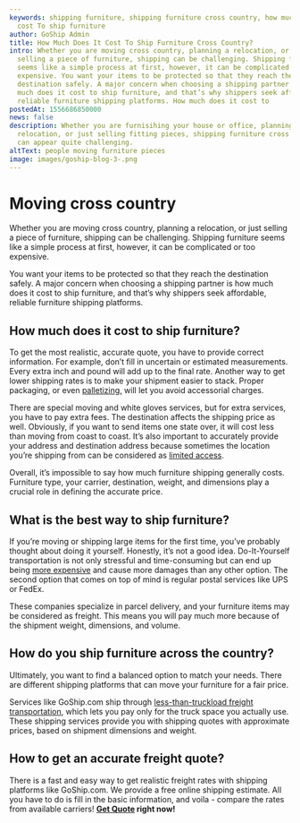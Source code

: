 ```yaml
---
keywords: shipping furniture, shipping furniture cross country, how much does it
  cost To ship furniture
author: GoShip Admin
title: How Much Does It Cost To Ship Furniture Cross Country?
intro: Whether you are moving cross country, planning a relocation, or just
  selling a piece of furniture, shipping can be challenging. Shipping furniture
  seems like a simple process at first, however, it can be complicated or too
  expensive. You want your items to be protected so that they reach the
  destination safely. A major concern when choosing a shipping partner is how
  much does it cost to ship furniture, and that’s why shippers seek affordable,
  reliable furniture shipping platforms. How much does it cost to
postedAt: 1556686850000
news: false
description: Whether you are furnisihing your house or office, planning a
  relocation, or just selling fitting pieces, shipping furniture cross country
  can appear quite challenging.
altText: people moving furniture pieces
image: images/goship-blog-3-.png
---
```

# Moving cross country

Whether you are moving cross country, planning a relocation, or just selling a piece of furniture, shipping can be challenging. Shipping furniture seems like a simple process at first, however, it can be complicated or too expensive. 

You want your items to be protected so that they reach the destination safely. A major concern when choosing a shipping partner is how much does it cost to ship furniture, and that’s why shippers seek affordable, reliable furniture shipping platforms.

## **How much does it cost to ship furniture?**

To get the most realistic, accurate quote, you have to provide correct information. For example, don’t fill in uncertain or estimated measurements. Every extra inch and pound will add up to the final rate. Another way to get lower shipping rates is to make your shipment easier to stack. Proper packaging, or even [palletizing,](https://www.goship.com/blog/palletizing-ltl-freight-everything-you-need-to-know/) will let you avoid accessorial charges. 

There are special moving and white gloves services, but for extra services, you have to pay extra fees. The destination affects the shipping price as well. Obviously, if you want to send items one state over, it will cost less than moving from coast to coast. It’s also important to accurately provide your address and destination address because sometimes the location you’re shipping from can be considered as [limited access](https://www.goship.com/blog/limited-access-shipping-location/). 

Overall, it’s impossible to say how much furniture shipping generally costs. Furniture type, your carrier, destination, weight, and dimensions play a crucial role in defining the accurate price.

## **What is the best way to ship furniture?**

If you’re moving or shipping large items for the first time, you’ve probably thought about doing it yourself. Honestly, it’s not a good idea. Do-It-Yourself transportation is not only stressful and time-consuming but can end up being [more expensive](https://www.lifestorage.com/blog/moving/is-it-cheaper-to-ship-furniture-or-buy-new/) and cause more damages than any other option. The second option that comes on top of mind is regular postal services like UPS or FedEx. 

These companies specialize in parcel delivery, and your furniture items may be considered as freight. This means you will pay much more because of the shipment weight, dimensions, and volume.

## **How do you ship furniture across the country?**

Ultimately, you want to find a balanced option to match your needs. There are different shipping platforms that can move your furniture for a fair price. 

Services like GoShip.com ship through [less-than-truckload freight transportation](https://www.goship.com/blog/what-is-less-than-truckload-shipping-and-how-can-it-benefit-you/), which lets you pay only for the truck space you actually use. These shipping services provide you with shipping quotes with approximate prices, based on shipment dimensions and weight.

## **How to get an accurate freight quote?**

There is a fast and easy way to get realistic freight rates with shipping platforms like GoShip.com. We provide a free online shipping estimate. All you have to do is fill in the basic information, and voila - compare the rates from available carriers! **[Get Quote](https://www.goship.com/) right now!**